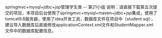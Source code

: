 springmvc+mysql+jdbc+jsp管理学生类 -- 第21小组
说明：请直接下载第五次提交的项目，本项目后台使用了springmvc+mysql+maven+jdbc+jsp集成，使用了tomcat9.8服务器，使用了idea开发工具，数据库文件在项目中（student.sql），建议导入数据库后直接修改applicationContext.xml文件和StudentMapper.xml文件中的数据库配置信息。
